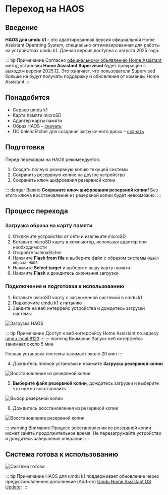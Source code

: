 # Переход на HAOS

## Введение

**HAOS для umdu k1** - это адаптированная версия официальной Home Assistant Operating System, специально оптимизированная для работы на устройствах umdu k1. Данная версия доступна с августа 2025 года.

::: tip Примечание
Согласно [официальному объявлению Home Assistant](https://www.home-assistant.io/blog/2025/05/22/deprecating-core-and-supervised-installation-methods-and-32-bit-systems/), метод установки **Home Assistant Supervised** будет прекращен с выходом версии 2025.12. Это означает, что пользователи Supervised больше не будут получать поддержку и обновления от команды Home Assistant.
:::


## Понадобится

- Сервер umdu k1
- Карта памяти microSD
- Адаптер карты памяти
- Образ HAOS – [скачать](https://github.com/umduru/umdu-haos-updater/releases/download/16.2/haos_umdu-k1-16.2.img.xz)
- ПО balenaEtcher для создания загрузочного диска – [скачать](https://www.balena.io/etcher)

## Подготовка 
Перед переходом на HAOS рекомендуется:

1. Создать полную резервную копию текущей системы
2. Сохранить резервную копию на другое устройство
3. Сохранить ключ шифрования резервной копии

::: danger Важно
**Сохраните ключ шифрования резервной копии!** Без этого ключа восстановление из резервной копии будет невозможно.
:::

## Процесс перехода

### Загрузка образа на карту памяти

1. Отключите устройство от сети и извлеките microSD
2. Вставьте microSD карту в компьютер, используя адаптер при необходимости
3. Откройте balenaEtcher
4. Нажмите **Flash from file** и выберите файл с образом системы `@файл образа HAOS`
5. Нажмите **Select target** и выберите вашу карту памяти
6. Нажмите **Flash** и дождитесь окончания загрузки

### Подключение и подготовка к использованию

1. Вставьте microSD карту с загруженной системой в umdu k1
2. Подключите umdu k1 к питанию
3. Зайдите на веб интерфейс устройства и дождитесь загрузки системы 

<img class="image" src="/images/haos-loading.png" alt="Загрузка HAOS">

::: tip Примечание
Доступ к веб-интерфейсу Home Assistant по адресу [umdu.local:8123](http://umdu.local:8123)
:::
::: warning Внимание
Запуск веб интерфейса занимает около 5 мин

Полная установка системы занимает около 20 мин
:::

4. Дождитесь полной установки и нажмите **Загрузка резервной копии**

<img class="image" src="/images/haos-restore.png" alt="Восстановление из резервной копии">

5. **Выберите файл резервной копии**,  дождитесь загрузки и выберите что нужно восстановить

<img class="image" src="/images/haos-backup-select.png" alt="Выбор резервной копии">

6. Дождитесь восстановления из резервной копии

<img class="image" src="/images/haos-backup-restore.png" alt="Восстановление резервной копии">


::: warning Внимание
Процесс восстановления из резервной копии может занять продолжительное время. Не перезагружайте устройство и дождитесь завершения операции.
:::


## Система готова к использованию

<img class="image" src="/images/haos-ready.png" alt="Система готова">

::: tip Примечание
HAOS для umdu k1 поддерживает обновление через предустановленное дополнение (Add-on) [Umdu Home Assistant OS Updater](https://github.com/umduru/umdu-haos-updater)
:::
